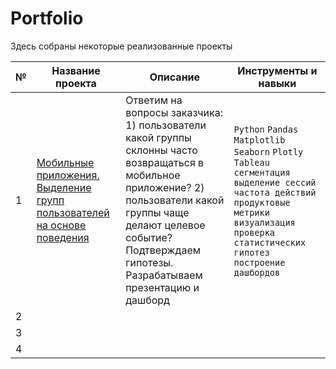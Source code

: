 # Portfolio

Здесь собраны некоторые реализованные проекты

|№|Название проекта|Описание|Инструменты и навыки|
|---|---|---|---|
|1|[Мобильные приложения. Выделение групп пользователей на основе поведения](https://github.com/koroleva-e/portfolio/tree/main/Мобильные%20приложения)|Ответим на вопросы заказчика: 1) пользователи какой группы склонны часто возвращаться в мобильное приложение? 2) пользователи какой группы чаще делают целевое событие? Подтверждаем гипотезы. Разрабатываем презентацию и дашборд|`Python` `Pandas` `Matplotlib` `Seaborn` `Plotly` `Tableau` `сегментация` `выделение сессий` `частота действий` `продуктовые метрики` `визуализация` `проверка статистических гипотез` `построение дашбордов`|
|2| | | |
|3| | | |
|4| | | |
